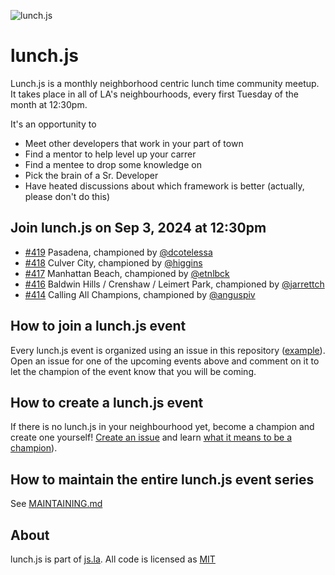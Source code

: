 ![lunch.js](http://i.imgur.com/5kPcPqZ.png)

# lunch.js

Lunch.js is a monthly neighborhood centric lunch time community meetup. It takes place in all of LA's neighbourhoods, every first Tuesday of the month at 12:30pm.

It's an opportunity to

- Meet other developers that work in your part of town
- Find a mentor to help level up your carrer
- Find a mentee to drop some knowledge on
- Pick the brain of a Sr. Developer
- Have heated discussions about which framework is better (actually, please don't do this)

<!--START_SECTION:events-->
## Join lunch.js on Sep 3, 2024 at 12:30pm
  
- [#419](https://github.com/jsla/lunch.js/issues/419) Pasadena, championed by [@dcotelessa](https://github.com/dcotelessa)
- [#418](https://github.com/jsla/lunch.js/issues/418) Culver City, championed by [@higgins](https://github.com/higgins)
- [#417](https://github.com/jsla/lunch.js/issues/417) Manhattan Beach, championed by [@etnlbck](https://github.com/etnlbck)
- [#416](https://github.com/jsla/lunch.js/issues/416) Baldwin Hills / Crenshaw / Leimert Park, championed by [@jarrettch](https://github.com/jarrettch)
- [#414](https://github.com/jsla/lunch.js/issues/414) Calling All Champions, championed by [@anguspiv](https://github.com/anguspiv)
<!--END_SECTION:events-->

## How to join a lunch.js event

Every lunch.js event is organized using an issue in this repository ([example](https://github.com/jsla/lunch.js/issues/258)). Open an issue for one of the upcoming events above and comment on it to let the champion of the event know that you will be coming.

## How to create a lunch.js event

If there is no lunch.js in your neighbourhood yet, become a champion and create one yourself! [Create an issue](https://github.com/jsla/lunch.js/issues/new) and learn [what it means to be a champion](https://github.com/jsla/lunch.js/blob/master/CONTRIBUTING.md#readme)).

## How to maintain the entire lunch.js event series

See [MAINTAINING.md](MAINTAINING.md)

## About

lunch.js is part of [js.la](https://js.la). All code is licensed as [MIT](LICENSE)

